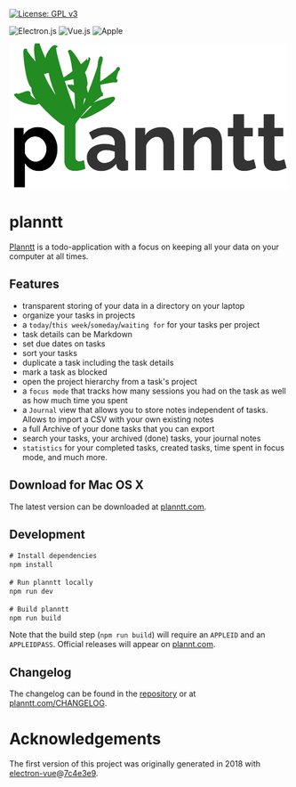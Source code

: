 [![License: GPL v3](https://img.shields.io/badge/License-GPLv3-blue.svg)](https://www.gnu.org/licenses/gpl-3.0)

![Electron.js](https://img.shields.io/badge/Electron-2B2E3A?style=for-the-badge&logo=electron&logoColor=9FEAF9)
![Vue.js](https://img.shields.io/badge/vuejs-%2335495e.svg?style=for-the-badge&logo=vuedotjs&logoColor=%234FC08D)
![Apple](https://img.shields.io/badge/mac%20os-000000?style=for-the-badge&logo=apple&logoColor=white)

<a href="http://planntt.com"><img src="./planntt.com/images/planntt.png"/></a>

# planntt

[Planntt](http://planntt.com) is a todo-application with a focus on keeping all your data on your computer at all times.

## Features

- transparent storing of your data in a directory on your laptop
- organize your tasks in projects
- a `today`/`this week`/`someday`/`waiting for` for your tasks per project
- task details can be Markdown
- set due dates on tasks
- sort your tasks
- duplicate a task including the task details
- mark a task as blocked
- open the project hierarchy from a task's project
- a `focus mode` that tracks how many sessions you had on the task as well as how much time you spent
- a `Journal` view that allows you to store notes independent of tasks. Allows to import a CSV with your own existing notes
- a full Archive of your done tasks that you can export
- search your tasks, your archived (done) tasks, your journal notes
- `statistics` for your completed tasks, created tasks, time spent in focus mode, and much more.

## Download for Mac OS X

The latest version can be downloaded at <a href="http://planntt.com">planntt.com</a>.

## Development

```
# Install dependencies
npm install

# Run planntt locally
npm run dev

# Build planntt
npm run build
```

Note that the build step (`npm run build`) will require an `APPLEID` and an `APPLEIDPASS`. Official releases will appear
on <a href="http://planntt.com">plannt.com</a>.

## Changelog

The changelog can be found in the [repository](./planntt.com/CHANGELOG.md) or at 
<a href="http://planntt.com/CHANGELOG.html">planntt.com/CHANGELOG</a>.

# Acknowledgements

The first version of this project was originally generated in 2018 with
[electron-vue](https://github.com/SimulatedGREG/electron-vue)@[7c4e3e9](https://github.com/SimulatedGREG/electron-vue/tree/7c4e3e90a772bd4c27d2dd4790f61f09bae0fcef).
